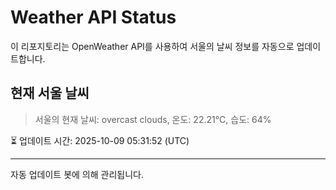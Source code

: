 
# Weather API Status

이 리포지토리는 OpenWeather API를 사용하여 서울의 날씨 정보를 자동으로 업데이트합니다.

## 현재 서울 날씨
> 서울의 현재 날씨: overcast clouds, 온도: 22.21°C, 습도: 64%

⏳ 업데이트 시간: 2025-10-09 05:31:52 (UTC)

---
자동 업데이트 봇에 의해 관리됩니다.

